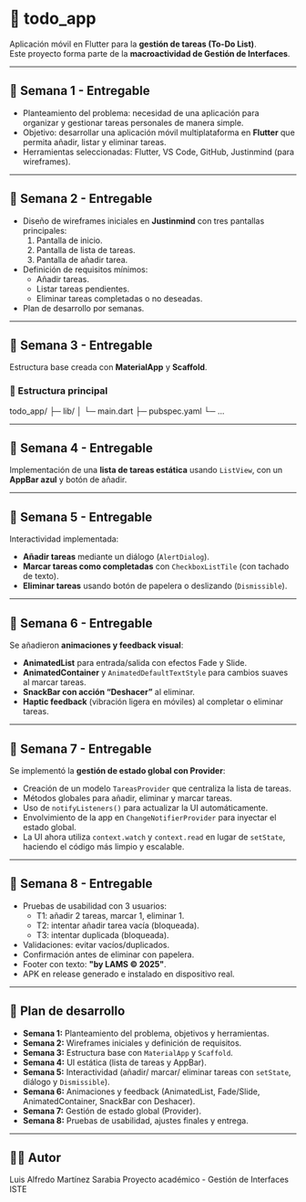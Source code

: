 # 📌 todo_app

Aplicación móvil en Flutter para la **gestión de tareas (To-Do List)**.  
Este proyecto forma parte de la **macroactividad de Gestión de Interfaces**.

---

## 📅 Semana 1 - Entregable
- Planteamiento del problema: necesidad de una aplicación para organizar y gestionar tareas personales de manera simple.  
- Objetivo: desarrollar una aplicación móvil multiplataforma en **Flutter** que permita añadir, listar y eliminar tareas.  
- Herramientas seleccionadas: Flutter, VS Code, GitHub, Justinmind (para wireframes).  

---

## 📅 Semana 2 - Entregable
- Diseño de wireframes iniciales en **Justinmind** con tres pantallas principales:  
  1. Pantalla de inicio.  
  2. Pantalla de lista de tareas.  
  3. Pantalla de añadir tarea.  
- Definición de requisitos mínimos:  
  - Añadir tareas.  
  - Listar tareas pendientes.  
  - Eliminar tareas completadas o no deseadas.  
- Plan de desarrollo por semanas.  

---

## 🚀 Semana 3 - Entregable
Estructura base creada con **MaterialApp** y **Scaffold**.

### 📂 Estructura principal

todo_app/
├─ lib/
│ └─ main.dart
├─ pubspec.yaml
└─ ...

---

## 🚀 Semana 4 - Entregable
Implementación de una **lista de tareas estática** usando `ListView`, con un **AppBar azul** y botón de añadir.

---

## 🚀 Semana 5 - Entregable
Interactividad implementada:  
- **Añadir tareas** mediante un diálogo (`AlertDialog`).  
- **Marcar tareas como completadas** con `CheckboxListTile` (con tachado de texto).  
- **Eliminar tareas** usando botón de papelera o deslizando (`Dismissible`).  

---

## 🚀 Semana 6 - Entregable
Se añadieron **animaciones y feedback visual**:  
- **AnimatedList** para entrada/salida con efectos Fade y Slide.  
- **AnimatedContainer** y `AnimatedDefaultTextStyle` para cambios suaves al marcar tareas.  
- **SnackBar con acción “Deshacer”** al eliminar.  
- **Haptic feedback** (vibración ligera en móviles) al completar o eliminar tareas.  

---

## 🚀 Semana 7 - Entregable
Se implementó la **gestión de estado global con Provider**:  
- Creación de un modelo `TareasProvider` que centraliza la lista de tareas.  
- Métodos globales para añadir, eliminar y marcar tareas.  
- Uso de `notifyListeners()` para actualizar la UI automáticamente.  
- Envolvimiento de la app en `ChangeNotifierProvider` para inyectar el estado global.  
- La UI ahora utiliza `context.watch` y `context.read` en lugar de `setState`, haciendo el código más limpio y escalable.  

---

## 🚀 Semana 8 - Entregable
- Pruebas de usabilidad con 3 usuarios:  
  - T1: añadir 2 tareas, marcar 1, eliminar 1.  
  - T2: intentar añadir tarea vacía (bloqueada).  
  - T3: intentar duplicada (bloqueada).  
- Validaciones: evitar vacíos/duplicados.  
- Confirmación antes de eliminar con papelera.  
- Footer con texto: **"by LAMS © 2025"**.  
- APK en release generado e instalado en dispositivo real.

---

## 📅 Plan de desarrollo
- **Semana 1:** Planteamiento del problema, objetivos y herramientas.  
- **Semana 2:** Wireframes iniciales y definición de requisitos.  
- **Semana 3:** Estructura base con `MaterialApp` y `Scaffold`.  
- **Semana 4:** UI estática (lista de tareas y AppBar).  
- **Semana 5:** Interactividad (añadir/ marcar/ eliminar tareas con `setState`, diálogo y `Dismissible`).  
- **Semana 6:** Animaciones y feedback (AnimatedList, Fade/Slide, AnimatedContainer, SnackBar con Deshacer).  
- **Semana 7:** Gestión de estado global (Provider).  
- **Semana 8:** Pruebas de usabilidad, ajustes finales y entrega.  

---

## 👨‍💻 Autor
Luis Alfredo Martínez Sarabia
Proyecto académico - Gestión de Interfaces ISTE
